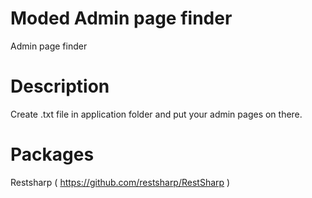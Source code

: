 # Moded Admin page finder
Admin page finder

# Description
Create .txt file in application folder and put your admin pages on there.

# Packages
Restsharp ( https://github.com/restsharp/RestSharp )
